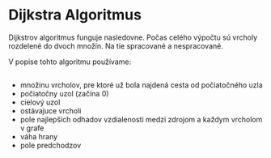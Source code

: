 
# Dijkstra Algoritmus

Dijkstrov algoritmus funguje nasledovne. Počas celého výpočtu sú vrcholy rozdelené do dvoch množín. 
Na tie spracované a nespracované. 

V popise tohto algoritmu používame:
    

## 
 - množinu vrcholov, pre ktoré už bola najdená cesta od počiatočného uzla
 - počiatočny uzol (začína 0)
 - cielový uzol
 - ostávajuce vrcholi
 - pole najlepších odhadov vzdialenosti medzi zdrojom a každym vrcholom v grafe
 - váha hrany
 - pole predchodzov


#